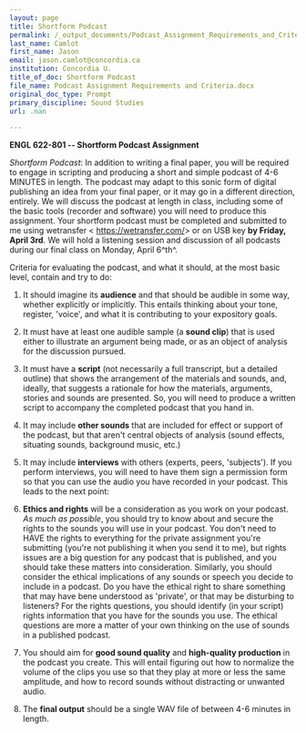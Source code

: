 ```yaml
---
layout: page
title: Shortform Podcast
permalink: /_output_documents/Podcast_Assignment_Requirements_and_Criteria.html
last_name: Camlot
first_name: Jason
email: jason.camlot@concordia.ca
institution: Concordia U.
title_of_doc: Shortform Podcast
file_name: Podcast Assignment Requirements and Criteria.docx
original_doc_type: Prompt
primary_discipline: Sound Studies
url: .nan

---
```

**ENGL 622-801 -- Shortform Podcast Assignment**

*Shortform Podcast*: In addition to writing a final paper, you will be
required to engage in scripting and producing a short and simple podcast
of 4-6 MINUTES in length. The podcast may adapt to this sonic form of
digital publishing an idea from your final paper, or it may go in a
different direction, entirely. We will discuss the podcast at length in
class, including some of the basic tools (recorder and software) you
will need to produce this assignment. Your shortform podcast must be
completed and submitted to me using wetransfer \<
<https://wetransfer.com/>\> or on USB key **by Friday, April 3rd**. We
will hold a listening session and discussion of all podcasts during our
final class on Monday, April 6^th^.

Criteria for evaluating the podcast, and what it should, at the most
basic level, contain and try to do:

1.  It should imagine its **audience** and that should be audible in
    some way, whether explicitly or implicitly. This entails thinking
    about your tone, register, 'voice', and what it is contributing to
    your expository goals.

2.  It must have at least one audible sample (a **sound clip**) that is
    used either to illustrate an argument being made, or as an object of
    analysis for the discussion pursued.

3.  It must have a **script** (not necessarily a full transcript, but a
    detailed outline) that shows the arrangement of the materials and
    sounds, and, ideally, that suggests a rationale for how the
    materials, arguments, stories and sounds are presented. So, you will
    need to produce a written script to accompany the completed podcast
    that you hand in.

4.  It may include **other sounds** that are included for effect or
    support of the podcast, but that aren't central objects of analysis
    (sound effects, situating sounds, background music, etc.)

5.  It may include **interviews** with others (experts, peers,
    'subjects'). If you perform interviews, you will need to have them
    sign a permission form so that you can use the audio you have
    recorded in your podcast. This leads to the next point:

6.  **Ethics and rights** will be a consideration as you work on your
    podcast. *As much as possible*, you should try to know about and
    secure the rights to the sounds you will use in your podcast. You
    don't need to HAVE the rights to everything for the private
    assignment you're submitting (you're not publishing it when you send
    it to me), but rights issues are a big question for any podcast that
    is published, and you should take these matters into consideration.
    Similarly, you should consider the ethical implications of any
    sounds or speech you decide to include in a podcast. Do you have the
    ethical right to share something that may have bene understood as
    'private', or that may be disturbing to listeners? For the rights
    questions, you should identify (in your script) rights information
    that you have for the sounds you use. The ethical questions are more
    a matter of your own thinking on the use of sounds in a published
    podcast.

7.  You should aim for **good sound quality** and **high-quality
    production** in the podcast you create. This will entail figuring
    out how to normalize the volume of the clips you use so that they
    play at more or less the same amplitude, and how to record sounds
    without distracting or unwanted audio.

8.  The **final output** should be a single WAV file of between 4-6
    minutes in length.
